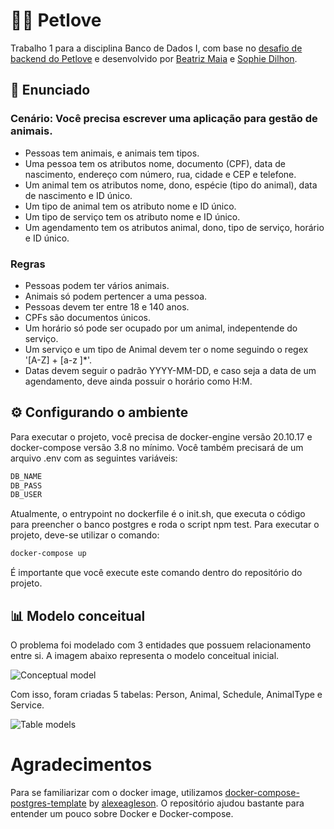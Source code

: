 # 🐕‍🦺 Petlove

Trabalho 1 para a disciplina Banco de Dados I, com base no [desafio de backend do Petlove](https://github.com/petlove/vagas/tree/master/backend-ruby) e desenvolvido por [Beatriz Maia](https://github.com/beamaia) e [Sophie Dilhon](https://github.com/AHalic).

## 📜 Enunciado 
### Cenário: Você precisa escrever uma aplicação para gestão de animais.
- Pessoas tem animais, e animais tem tipos.
- Uma pessoa tem os atributos nome, documento (CPF), data de nascimento, endereço com número, rua, cidade e CEP e telefone.
- Um animal tem os atributos nome, dono, espécie (tipo do animal), data de nascimento e ID único.
- Um tipo de animal tem os atributo nome e ID único.
- Um tipo de serviço tem os atributo nome e ID único.
- Um agendamento tem os atributos animal, dono, tipo de serviço, horário e ID único.

### Regras
- Pessoas podem ter vários animais.
- Animais só podem pertencer a uma pessoa.
- Pessoas devem ter entre 18 e 140 anos.
- CPFs são documentos únicos.
- Um horário só pode ser ocupado por um animal, indepentende do serviço.
- Um serviço e um tipo de Animal devem ter o nome seguindo o regex '[A-Z] + [a-z ]*'.
- Datas devem seguir o padrão YYYY-MM-DD, e caso seja a data de um agendamento, deve ainda possuir o horário como H:M.

## ⚙️ Configurando o ambiente

Para executar o projeto, você precisa de docker-engine versão 20.10.17 e docker-compose versão 3.8 no mínimo. Você também precisará de um arquivo .env com as seguintes variáveis:

```sh
DB_NAME
DB_PASS
DB_USER
```

Atualmente, o entrypoint no dockerfile é o init.sh, que executa o código para preencher o banco postgres e roda o script npm test. Para executar o projeto, deve-se utilizar o comando:

```sh
docker-compose up
```

É importante que você execute este comando dentro do repositório do projeto.


## 📊 Modelo conceitual

O problema foi modelado com 3 entidades que possuem relacionamento entre si. A imagem abaixo representa o modelo conceitual inicial. 

![Conceptual model](docs/conceptual_mode.png)

Com isso, foram criadas 5 tabelas: Person, Animal, Schedule, AnimalType e Service.

![Table models](docs/model.png)


# Agradecimentos
Para se familiarizar com o docker image, utilizamos [docker-compose-postgres-template](https://github.com/alexeagleson/docker-node-postgres-template) by [alexeagleson](https://github.com/alexeagleson). O repositório ajudou bastante para entender um pouco sobre Docker e Docker-compose.
